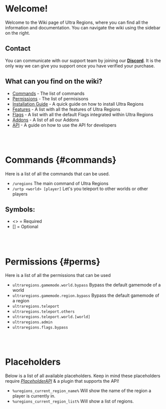 # Welcome!
Welcome to the Wiki page of Ultra Regions, where you can find all the information and documentation. You can navigate the wiki using the sidebar on the right.
<br>

## Contact
You can communicate with our support team by joining our **[Discord](https://discord.gg/3JuHDm8)**. It is the only way we can give you support once you have verified your purchase.
<br>

## What can you find on the wiki?
- [Commands](/wiki/overview#commands) - The list of commands
- [Permissions](/wiki/overview#perms) - The list of permisisons
- [Installation Guide](/wiki/installation) - A quick guide on how to install Ultra Regions
- [Features](/wiki/features) - A list with all the features of Ultra Regions
- [Flags](/wiki/flags) - A list with all the default Flags integrated within Ultra Regions
- [Addons](%origin%/addons) - A list of all our Addons
- [API](/wiki/api) - A guide on how to use the API for developers
<br>
<br>

# Commands {#commands}
Here is a list of all the commands that can be used.
<br>

* `/uregions`
  The main command of Ultra Regions
* `/urtp <world> [player]`
  Let's you teleport to other worlds or other players
  <br>

## Symbols:
- <> = Required
- [] = Optional
<br>
<br>

# Permissions {#perms}
Here is a list of all the permissions that can be used
<br>

* `ultraregions.gamemode.world.bypass`
  Bypass the default gamemode of a world
* `ultraregions.gamemode.region.bypass`
  Bypass the default gamemode of a region
* `ultraregions.teleport`
* `ultraregions.teleport.others`
* `ultraregions.teleport.world.[world]`
* `ultraregions.admin`
* `ultraregions.flags.bypass`
<br>
<br>

# Placeholders
Below is a list of all available placeholders. Keep in mind these placeholders require [*PlaceholderAPI*](https://www.spigotmc.org/resources/6245/) & a plugin that supports the API!
<br>

* `%uregions_current_region_name%`
  Will show the name of the region a player is currently in.
* `%uregions_current_region_list%`
  Will show a list of regions.
  